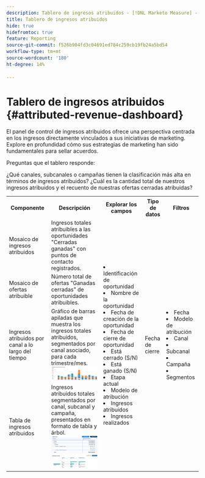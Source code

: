 ```yaml
---
description: Tablero de ingresos atribuidos - [!DNL Marketo Measure] - Producto
title: Tablero de ingresos atribuidos
hide: true
hidefromtoc: true
feature: Reporting
source-git-commit: f526b904fd3c04691ed784c259cb19fb24a5bd54
workflow-type: tm+mt
source-wordcount: '180'
ht-degree: 14%

---
```


# Tablero de ingresos atribuidos {#attributed-revenue-dashboard}

El panel de control de ingresos atribuidos ofrece una perspectiva centrada en los ingresos directamente vinculados a sus iniciativas de marketing. Explore en profundidad cómo sus estrategias de marketing han sido fundamentales para sellar acuerdos.

Preguntas que el tablero responde:

¿Qué canales, subcanales o campañas tienen la clasificación más alta en términos de ingresos atribuidos?
¿Cuál es la cantidad total de nuestros ingresos atribuidos y el recuento de nuestras ofertas cerradas atribuidas?

<table style="table-layout:auto"> 
<tbody>
  <tr> 
   <th>Componente</th> 
   <th>Descripción</th>
   <th>Explorar los campos</th>
   <th>Tipo de datos</th>
   <th>Filtros</th>
  </tr>
  <tr>
    <td>Mosaico de ingresos atribuidos</td>
    <td>Ingresos totales atribuibles a las oportunidades "Cerradas ganadas" con puntos de contacto registrados.</td>
    <td rowspan="6"><li>Identificación de oportunidad</li>
<li>Nombre de la oportunidad</li>
<li>Fecha de creación de la oportunidad</li>
<li>Fecha de cierre de oportunidad</li>
<li>Está cerrado (S/N)</li>
<li>Está ganado (S/N)</li>
<li>Etapa actual</li>
<li>Modelo de atribución</li>
<li>Ingresos atribuidos</li>
<li>Ingresos realizados</li></td>
    <td rowspan="6">Fecha de cierre</td>
    <td rowspan="6"><li>Fecha</li>
<li>Modelo de atribución</li>
<li>Canal</li>
<li>Subcanal</li>
<li>Campaña</li>
<li>Segmentos</li></td>
  </tr>
  <tr>
    <td>Mosaico de ofertas atribuible</td>
    <td>Número total de ofertas "Ganadas cerradas" de oportunidades atribuibles.</td>
  </tr>
  <tr>
    <td>Ingresos atribuidos por canal a lo largo del tiempo</td>
    <td>Gráfico de barras apiladas que muestra los ingresos totales atribuidos, segmentados por canal asociado, para cada trimestre/mes.
    <br/><img src="assets/attributed-revenue-dashboard-1.png" width="600"></td>
  </tr>
  <tr>
    <td>Tabla de ingresos atribuidos</td>
    <td>Ingresos atribuidos totales segmentados por canal, subcanal y campaña, presentados en formato de tabla y árbol.
    <br/><img src="assets/attributed-revenue-dashboard-2.png" width="600">
    <br/><img src="assets/attributed-revenue-dashboard-3.png" width="600"></td>
  </tr>
  </tr>
</tbody>
</table>
